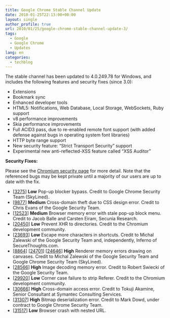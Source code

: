 ```yaml
---
title: Google Chrome Stable Channel Update
date: 2010-01-25T22:13:00+00:00
layout: single
author_profile: true
url: 2010/01/25/google-chrome-stable-channel-update-3/
tags:
  - Google
  - Google Chrome
  - Updates
lang: en
categories: 
  - techblog
---
```

The stable channel has been updated to 4.0.249.78 for Windows, and includes the following features and security fixes (since 3.0):

  * Extensions
  * Bookmark sync
  * Enhanced developer tools
  * HTML5: Notifications, Web Database, Local Storage, WebSockets, Ruby support
  * v8 performance improvements
  * Skia performance improvements
  * Full ACID3 pass, due to re-enabled remote font support (with added defense against bugs in operating system font libraries)
  * HTTP byte range support
  * New security feature: “Strict Transport Security” support
  * Experimental new anti-reflected-XSS feature called “XSS Auditor”

**Security Fixes:**

Please see the [Chromium security page](http://sites.google.com/a/chromium.org/dev/Home/chromium-security) for more detail. Note that the referenced bugs may be kept private until a majority of our users are up to date with the fix.

  * [[3275](http://code.google.com/p/chromium/issues/detail?id=3275)] **Low** Pop-up blocker bypass. Credit to Google Chrome Security Team (SkyLined).
  * [[9877](http://code.google.com/p/chromium/issues/detail?id=9877)] **Medium** Cross-domain theft due to CSS design error. Credit to Chris Evans of the Google Security Team.
  * [[12523](http://code.google.com/p/chromium/issues/detail?id=12523)] **Medium** Browser memory error with stale pop-up block menu. Credit to Jacob Balle and Carsten Eiram, Secunia Research.
  * [[20450](http://code.google.com/p/chromium/issues/detail?id=20450)] **Low** Prevent XHR to directories. Credit to the Chromium development community.
  * [[23693](http://code.google.com/p/chromium/issues/detail?id=23693)] **Low** Escape more characters in shortcuts. Credit to Michal Zalewski of the Google Security Team and, independently, Inferno of SecureThoughts.com.
  * [[8864](http://code.google.com/p/chromium/issues/detail?id=8864)] [[24701](http://code.google.com/p/chromium/issues/detail?id=24701)] [[24646](http://code.google.com/p/chromium/issues/detail?id=24646)] **High** Renderer memory errors drawing on canvases. Credit to Michal Zalewski of the Google Security Team and Google Chrome Security Team (SkyLined).
  * [[28566](http://code.google.com/p/chromium/issues/detail?id=28566)] **High** Image decoding memory error. Credit to Robert Swiecki of the Google Security Team.
  * [[29920](http://code.google.com/p/chromium/issues/detail?id=29920)] **Low** Corner case failure to strip Referer. Credit to the Chromium development community.
  * [[30666](http://code.google.com/p/chromium/issues/detail?id=30666)] **High** Cross-domain access error. Credit to Tokuji Akamine, Senior Consultant at Symantec Consulting Services.
  * [[31307](http://code.google.com/p/chromium/issues/detail?id=31307)] **High** Bitmap deserialization error. Credit to Mark Dowd, under contract to Google Chrome Security Team.
  * [[31517](http://code.google.com/p/chromium/issues/detail?id=31517)] **Low** Browser crash with nested URL.